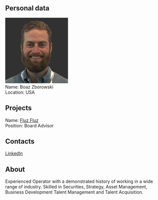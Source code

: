 ## Personal data
![boaz zborowski photo](photo/boaz_zborowski.png)  
Name:   Boaz Zborowski  
Location: USA  
## Projects 
Name: [Fluz Fluz](../projects/fluz_fluz.md)  
Position: Board Advisor   
## Contacts
[LinkedIn](https://www.linkedin.com/in/peopleoperator/)    
## About
Experienced Operator with a demonstrated history of working in a wide range of industry. Skilled in
Securities, Strategy, Asset Management, Business Development Talent Management and Talent Acquisition.
